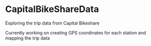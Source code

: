 # CapitalBikeShareData

Exploring the trip data from Capital Bikeshare

Currently working on creating GPS coordinates for each station and mapping the trip data 

